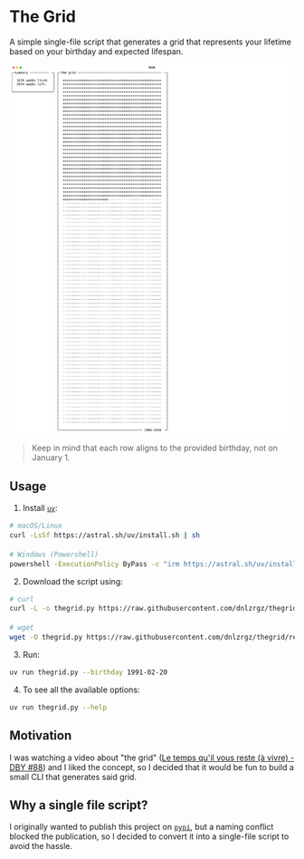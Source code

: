 # The Grid

A simple single-file script that generates a grid that represents your lifetime based on your birthday and expected lifespan.

![example](./example.svg)

> Keep in mind that each row aligns to the provided birthday, not on January 1.

## Usage

1. Install [`uv`](https://docs.astral.sh/uv/):

```bash
# macOS/Linux
curl -LsSf https://astral.sh/uv/install.sh | sh

# Windows (Powershell)
powershell -ExecutionPolicy ByPass -c "irm https://astral.sh/uv/install.ps1 | iex"
```

2. Download the script using:

```bash
# curl
curl -L -o thegrid.py https://raw.githubusercontent.com/dnlzrgz/thegrid/refs/heads/master/thegrid.py

# wget
wget -O thegrid.py https://raw.githubusercontent.com/dnlzrgz/thegrid/refs/heads/master/thegrid.py
```

3. Run:

```bash
uv run thegrid.py --birthday 1991-02-20
```

4. To see all the available options:

```bash
uv run thegrid.py --help
```

## Motivation

I was watching a video about "the grid" ([Le temps qu'il vous reste (à vivre) - DBY #88](https://www.youtube.com/watch?v=q_AL1ROAJ6c)) and I liked the concept, so I decided that it would be fun to build a small CLI that generates said grid.

## Why a single file script?

I originally wanted to publish this project on [`pypi`](https://pypi.org), but a naming conflict blocked the publication, so I decided to convert it into a single-file script to avoid the hassle.
